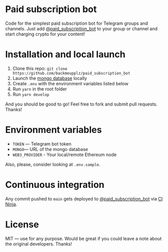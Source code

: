 # Paid subscription bot

Code for the simplest paid subscription bot for Telegram groups and channels. Just add [@paid_subscription_bot](https://t.me/paid_subscription_bot) to your group or channel and start charging crypto for your content!

# Installation and local launch

1. Clone this repo: `git clone https://github.com/backmeupplz/paid_subscription_bot`
2. Launch the [mongo database](https://www.mongodb.com/) locally
3. Create `.env` with the environment variables listed below
4. Run `yarn` in the root folder
5. Run `yarn develop`

And you should be good to go! Feel free to fork and submit pull requests. Thanks!

# Environment variables

- `TOKEN` — Telegram bot token
- `MONGO`— URL of the mongo database
- `WEB3_PROVIDER` - Your local/remote Ethereum node

Also, please, consider looking at `.env.sample`.

# Continuous integration

Any commit pushed to `main` gets deployed to [@paid_subscription_bot](https://t.me/paid_subscription_bot) via [CI Ninja](https://github.com/backmeupplz/ci-ninja).

# License

MIT — use for any purpose. Would be great if you could leave a note about the original developers. Thanks!
